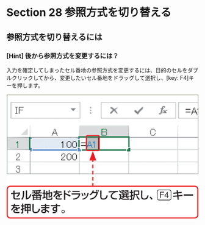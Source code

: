 # Section 28 参照方式を切り替える

## 参照方式を切り替えるには

### [Hint] 後から参照方式を変更するには？

入力を確定してしまったセル番地の参照方式を変更するには、目的のセルをダブルクリックしてから、変更したいセル番地をドラッグして選択し、[key: F4]キーを押します。

![hint](004.png)

